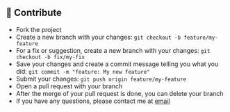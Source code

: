 ## 🤝 Contribute

- Fork the project
- Create a new branch with your changes: `git checkout -b feature/my-feature`
- For a fix or suggestion, create a new branch with your changes: `git checkout -b fix/my-fix`
- Save your changes and create a commit message telling you what you did: `git commit -m "feature: My new feature"`
- Submit your changes: `git push origin feature/my-feature`
- Open a pull request with your branch
- After the merge of your pull request is done, you can delete your branch
- If you have any questions, please contact me at [email](mailto:contacto@jonathan.com.ar)
